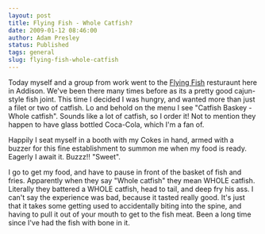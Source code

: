 ```yaml
---
layout: post
title: Flying Fish - Whole Catfish?
date: 2009-01-12 08:46:00
author: Adam Presley
status: Published
tags: general
slug: flying-fish-whole-catfish
---
```


Today myself and a group from work went to the [Flying Fish](http://www.yelp.com/biz/flying-fish-dallas-2)
resturaunt here in Addison. We've been there many times before as its a
pretty good cajun-style fish joint. This time I decided I was hungry,
and wanted more than just a filet or two of catfish. Lo and behold on
the menu I see "Catfish Baskey - Whole catfish". Sounds like a lot of
catfish, so I order it! Not to mention they happen to have glass bottled
Coca-Cola, which I'm a fan of.  

Happily I seat myself in a booth with my Cokes in hand, armed with a
buzzer for this fine establishment to summon me when my food is ready.
Eagerly I await it. Buzzz!! "Sweet".  
  
I go to get my food, and have to pause in front of the basket of fish
and fries. Apparently when they say "Whole catfish" they mean WHOLE
catfish. Literally they battered a WHOLE catfish, head to tail, and deep
fry his ass. I can't say the experience was bad, because it tasted
really good. It's just that it takes some getting used to accidentally
biting into the spine, and having to pull it out of your mouth to get to
the fish meat. Been a long time since I've had the fish with bone in it.
